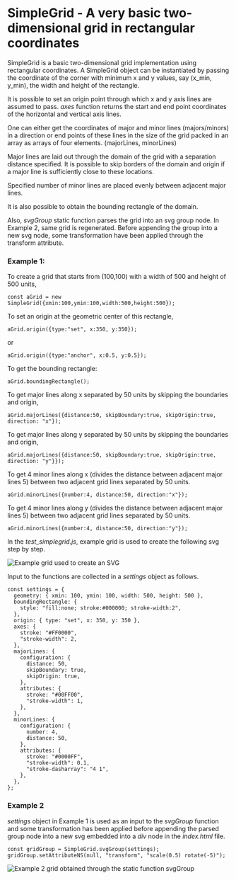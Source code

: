 # SimpleGrid - A very basic two-dimensional grid in rectangular coordinates

SimpleGrid is a basic two-dimensional grid implementation using rectangular coordinates. A SimpleGrid object can be instantiated by passing the coordinate of the corner with minimum x and y values, say (x_min, y_min), the width and height of the rectangle. 

It is possible to set an origin point through which x and y axis lines are assumed to pass. *axes* function returns the start and end point coordinates of the horizontal and vertical axis lines.

One can either get the coordinates of major and minor lines (majors/minors) in a direction or end points of these lines in the size of the grid packed in an array as arrays of four elements. (majorLines, minorLines)

Major lines are laid out through the domain of the grid with a separation distance specified. It is possible to skip borders of the domain and origin if a major line is sufficiently close to these locations. 

Specified number of minor lines are placed evenly between adjacent major lines.

It is also possible to obtain the bounding rectangle of the domain.

Also, *svgGroup* static function parses the grid into an svg group node. In Example 2, same grid is regenerated. Before appending the group into a new svg node, some transformation have been applied through the transform attribute.

### Example 1: 

To create a grid that starts from (100,100) with a width of 500 and height of 500 units, 

```const aGrid = new SimpleGrid({xmin:100,ymin:100,width:500,height:500});```

To set an origin at the geometric center of this rectangle, 

```aGrid.origin({type:"set", x:350, y:350}); ```

or

```aGrid.origin({type:"anchor", x:0.5, y:0.5});```

To get the bounding rectangle: 

```aGrid.boundingRectangle();```

To get major lines along x separated by 50 units by skipping the boundaries and origin,

```aGrid.majorLines({distance:50, skipBoundary:true, skipOrigin:true, direction: "x"});```

To get major lines along y separated by 50 units by skipping the boundaries and origin,

```aGrid.majorLines({distance:50, skipBoundary:true, skipOrigin:true, direction: "y"}});```

To get 4 minor lines along x (divides the distance between adjacent major lines 5) between two adjacent grid lines separated by 50 units. 

```aGrid.minorLines({number:4, distance:50, direction:"x"});```

To get 4 minor lines along y (divides the distance between adjacent major lines 5) between two adjacent grid lines separated by 50 units. 

```aGrid.minorLines({number:4, distance:50, direction:"y"});```

In the *test_simplegrid.js*, example grid is used to create the following svg step by step. 

![Example grid used to create an SVG](./assets/images/example_grid.png "Example grid")

Input to the functions are collected in a *settings* object as follows.

```
const settings = {
  geometry: { xmin: 100, ymin: 100, width: 500, height: 500 },
  boundingRectangle: {
    style: "fill:none; stroke:#000000; stroke-width:2",
  },
  origin: { type: "set", x: 350, y: 350 },
  axes: {
    stroke: "#FF0000",
    "stroke-width": 2,
  },
  majorLines: {
    configuration: {
      distance: 50,
      skipBoundary: true,
      skipOrigin: true,
    },
    attributes: {
      stroke: "#00FF00",
      "stroke-width": 1,
    },
  },
  minorLines: {
    configuration: {
      number: 4,
      distance: 50,
    },
    attributes: {
      stroke: "#0000FF",
      "stroke-width": 0.1,
      "stroke-dasharray": "4 1",
    },
  },
};
```


### Example 2

*settings* object in Example 1 is used as an input to the *svgGroup* function and some transformation has been applied before appending the parsed group node into a new svg embedded into a *div* node in the *index.html* file.

```
const gridGroup = SimpleGrid.svgGroup(settings);
gridGroup.setAttributeNS(null, "transform", "scale(0.5) rotate(-5)");
```

![Example 2 grid obtained through the static function svgGroup](./assets/images/example_grid2.png "Example 2 grid")